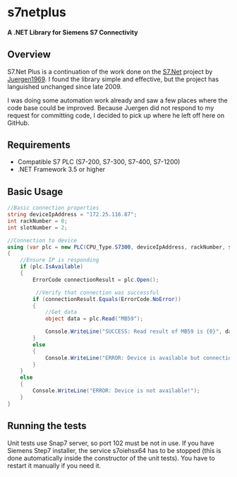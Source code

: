 # s7netplus
#### A .NET Library for Siemens S7 Connectivity

## Overview

S7.Net Plus is a continuation of the work done on the [S7.Net](http://s7net.codeplex.com/) project by [Juergen1969](http://www.codeplex.com/site/users/view/juergen1969).
I found the library simple and effective, but the project has languished unchanged since late 2009.

I was doing some automation work already and saw a few places where the code base could be improved. Because Juergen did not respond
to my request for committing code, I decided to pick up where he left off here on GitHub.

## Requirements

+ Compatible S7 PLC (S7-200, S7-300, S7-400, S7-1200)
+ .NET Framework 3.5 or higher

## Basic Usage

```C#
//Basic connection properties
string deviceIpAddress = "172.25.116.87";
int rackNumber = 0;
int slotNumber = 2;

//Connection to device
using (var plc = new PLC(CPU_Type.S7300, deviceIpAddress, rackNumber, slotNumber))
{
	//Ensure IP is responding
    if (plc.IsAvailable)
    {
        ErrorCode connectionResult = plc.Open();

		 //Verify that connection was successful
        if (connectionResult.Equals(ErrorCode.NoError))
        {
            //Get data
            object data = plc.Read("MB59");

            Console.WriteLine("SUCCESS: Read result of MB59 is {0}", data);
        }
        else
        {
            Console.WriteLine("ERROR: Device is available but connection was unsuccessful!");
        }
    }
    else
    {
        Console.WriteLine("ERROR: Device is not available!");
    }
} 
```

## Running the tests

Unit tests use Snap7 server, so port 102 must be not in use.
If you have Siemens Step7 installer, the service s7oiehsx64 has to be stopped (this is done automatically inside the constructor of the unit tests).
You have to restart it manually if you need it.
